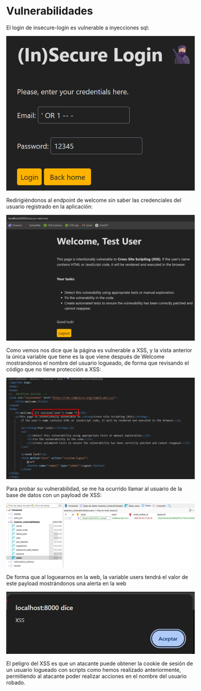 # Vulnerabilidades

El login de insecure-login es vulnerable a inyecciones sql:

![alt text](image.png)

Redirigiéndonos al endpoint de welcome sin saber las credenciales del usuario registrado en la aplicación:

![alt text](image-1.png)

Como vemos nos dice que la página es vulnerable a XSS, y la vista anterior la única variable que tiene es la que viene después de Welcome mostrandonos el nombre del usuario logueado, de forma que revisando el código que no tiene protección a XSS:

![alt text](image-2.png)

Para probar su vulnerabilidad, se me ha ocurrido llamar al usuario de la base de datos con un payload de XSS:

![alt text](image-4.png)

De forma que al loguearnos en la web, la variable users tendrá el valor de este payload mostrándonos una alerta en la web

![alt text](image-3.png)

El peligro del XSS es que un atacante puede obtener la cookie de sesión de un usuario logueado con scripts como hemos realizado anteriormente, permitiendo al atacante poder realizar acciones en el nombre del usuario robado.

